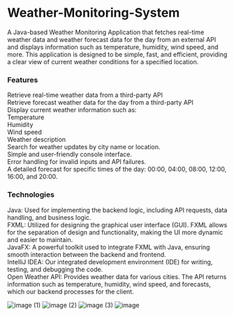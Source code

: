 # Weather-Monitoring-System
A Java-based Weather Monitoring Application that fetches real-time weather data and weather forecast data for the day from an external API and displays information such as temperature, humidity, wind speed, and more. This application is designed to be simple, fast, and efficient, providing a clear view of current weather conditions for a specified location.

### Features
Retrieve real-time weather data from a third-party API <br>
Retrieve forecast weather data for the day from a third-party API<br>
Display current weather information such as:<br>
Temperature<br>
Humidity<br>
Wind speed<br>
Weather description<br>
Search for weather updates by city name or location.<br>
Simple and user-friendly console interface.<br>
Error handling for invalid inputs and API failures.<br>
A detailed forecast for specific times of the day: 00:00, 04:00, 08:00, 12:00, 16:00, and 20:00.<br>

### Technologies
Java: Used for implementing the backend logic, including API requests, data handling, and 
business logic.<br>
FXML: Utilized for designing the graphical user interface (GUI). FXML allows for the separation of 
design and functionality, making the UI more dynamic and easier to maintain.<br>
JavaFX: A powerful toolkit used to integrate FXML with Java, ensuring smooth interaction 
between the backend and frontend.<br>
IntelliJ IDEA: Our integrated development environment (IDE) for writing, testing, and debugging 
the code.<br>
Open Weather API: Provides weather data for various cities. The API returns information such as 
temperature, humidity, wind speed, and forecasts, which our backend processes for the client.<br>

![image (1)](https://github.com/user-attachments/assets/1b54657d-4596-4c35-89bb-4a6d439ec53e)
![image (2)](https://github.com/user-attachments/assets/d372e48d-6225-49c5-a405-96ad06e708d6)
![image (3)](https://github.com/user-attachments/assets/9468732c-12bf-4d79-892d-b2b4e9694c8e)
![image](https://github.com/user-attachments/assets/e15e89dc-679b-4f6a-803f-6c0ec7d8a23a)
